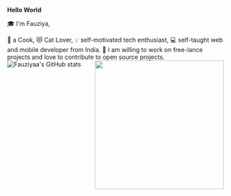 **Hello World**
      
:mortar_board: I'm Fauziya,

:poultry_leg: a Cook, :heart_eyes_cat: Cat Lover, :bulb: self-motivated tech enthusiast, :computer: self-taught web and mobile developer from India.
:sparkling_heart: I am willing to work on free-lance projects and love to contribute to open source projects.
![Fauziyaa's GitHub stats](https://github-readme-stats.vercel.app/api?username=Fauziyaa&show_icons=true&theme=radical)<img src = "https://user-images.githubusercontent.com/26667514/109768607-20bcb300-7c1f-11eb-92d5-d85b34b47afc.gif" widht = "100" height = "300" align = "right">
